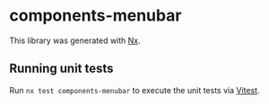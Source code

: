 # components-menubar

This library was generated with [Nx](https://nx.dev).

## Running unit tests

Run `nx test components-menubar` to execute the unit tests via [Vitest](https://vitest.dev/).
